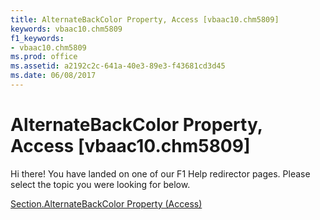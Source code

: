 ```yaml
---
title: AlternateBackColor Property, Access [vbaac10.chm5809]
keywords: vbaac10.chm5809
f1_keywords:
- vbaac10.chm5809
ms.prod: office
ms.assetid: a2192c2c-641a-40e3-89e3-f43681cd3d45
ms.date: 06/08/2017
---
```



# AlternateBackColor Property, Access [vbaac10.chm5809]

Hi there! You have landed on one of our F1 Help redirector pages. Please select the topic you were looking for below.

[Section.AlternateBackColor Property (Access)](http://msdn.microsoft.com/library/a99c84e3-fa34-3a29-9f5a-e52032671e82%28Office.15%29.aspx)

